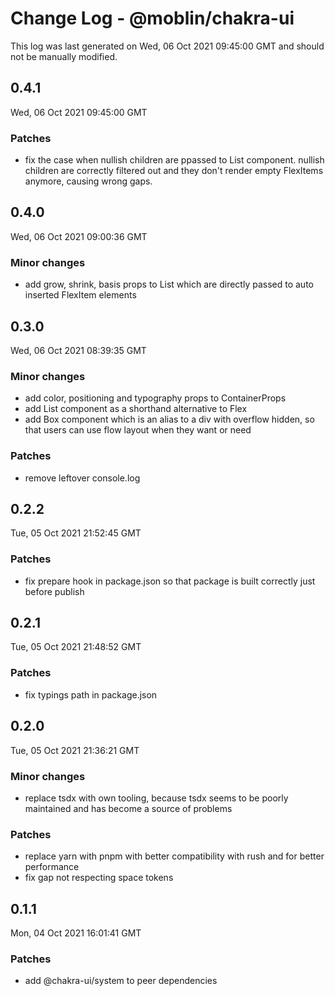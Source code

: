 # Change Log - @moblin/chakra-ui

This log was last generated on Wed, 06 Oct 2021 09:45:00 GMT and should not be manually modified.

## 0.4.1

Wed, 06 Oct 2021 09:45:00 GMT

### Patches

- fix the case when nullish children are ppassed to List component. nullish children are correctly filtered out and they don't render empty FlexItems anymore, causing wrong gaps.

## 0.4.0

Wed, 06 Oct 2021 09:00:36 GMT

### Minor changes

- add grow, shrink, basis props to List which are directly passed to auto inserted FlexItem elements

## 0.3.0

Wed, 06 Oct 2021 08:39:35 GMT

### Minor changes

- add color, positioning and typography props to ContainerProps
- add List component as a shorthand alternative to Flex
- add Box component which is an alias to a div with overflow hidden, so that users can use flow layout when they want or need

### Patches

- remove leftover console.log

## 0.2.2

Tue, 05 Oct 2021 21:52:45 GMT

### Patches

- fix prepare hook in package.json so that package is built correctly just before publish

## 0.2.1

Tue, 05 Oct 2021 21:48:52 GMT

### Patches

- fix typings path in package.json

## 0.2.0

Tue, 05 Oct 2021 21:36:21 GMT

### Minor changes

- replace tsdx with own tooling, because tsdx seems to be poorly maintained and has become a source of problems

### Patches

- replace yarn with pnpm with better compatibility with rush and for better performance
- fix gap not respecting space tokens

## 0.1.1

Mon, 04 Oct 2021 16:01:41 GMT

### Patches

- add @chakra-ui/system to peer dependencies
